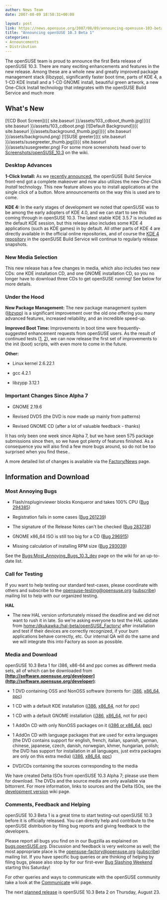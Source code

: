 ```yaml
---
author: News Team
date: 2007-08-09 18:50:31+00:00

layout: post
link: https://news.opensuse.org/2007/08/09/announcing-opensuse-103-beta-1/
title: "Announcing openSUSE 10.3 Beta 1"
categories:
- Announcements
- Distribution
---
```

The openSUSE team is proud to announce the first Beta release of openSUSE 10.3. There are many exciting enhancements and features in the new release. Among these are a whole new and greatly improved package management stack (libzypp), significantly faster boot time, parts of KDE 4, a 1-CD KDE Install and a 1-CD GNOME install, beautiful green artwork, a new One-Click Install technology that integrates with the openSUSE Build Service and much more


## What's New




[![CD Boot Screen]({{ site.baseurl }}/assets/103_cdboot_thumb.jpg)]({{ site.baseurl }}/assets/103_cdboot.png)  [![Default Background]({{ site.baseurl }}/assets/background_thumb.jpg)]({{ site.baseurl }}/assets/background.png) [![SUSE greeter]({{ site.baseurl }}/assets/susegreeter_thumb.jpg)]({{ site.baseurl }}/assets/susegreeter.png)
For some more screenshots head over to [Screenshots/openSUSE_10.3](http://en.opensuse.org/Screenshots/openSUSE_10.3) on the wiki.


### Desktop Advances


**1-Click Install:** As we [recently announced](https://news.opensuse.org/?p=102), the openSUSE Build Service front-end got a complete makeover and now also utilizes the new _One-Click Install_ technology. This new feature allows you to install applications at the single click of a button. More announcements on the way this is used are to come.

**KDE 4:** In the early stages of development we noted that openSUSE was to be among the early adopters of KDE 4.0, and we can start to see this coming through in openSUSE 10.3. The latest stable KDE 3.5.7 is included as the default KDE session, but this release also includes some KDE 4 applications (such as KDE games) in by default. All other parts of KDE 4 are directly available in the official online repositories, and of course the [KDE 4 repository](http://opensuse.org/KDE4) in the openSUSE Build Service will continue to regularly release snapshots.


### New Media Selection


This new release has a few changes in media, which also includes two new CDs: one KDE installation CD, and one GNOME installation CD, so you no longer have to download three CDs to get openSUSE running! See below for more details.

<!-- more -->


### Under the Hood


**New Package Management:** The new package management system ([libzypp](http://opensuse.org/Libzypp)) is a significant improvement over the old one offering you many advanced features, increased reliability, and an incredible speed-up.

**Improved Boot Time:** Improvements in boot time were frequently-suggested enhancement requests from openSUSE users. As the result of continued tests ([1](http://opensuse.org/Boottime), [2](http://opensuse.org)), we can now release the first set of improvements to the init (boot) scripts, with even more to come in the future.

**Other:**



	
  * Linux kernel 2.6.22.1

	
  * gcc 4.2.1

	
  * libzypp 3.12.1




### Important Changes Since Alpha 7





	
  * GNOME 2.19.6

	
  * Revised DVD5 (the DVD is now made up mainly from patterns)

	
  * Revised GNOME CD (after a lot of valuable feedback - thanks)


It has only been one week since Alpha 7, but we have seen 575 package submissions since then, so we have got plenty of features finished. As a consequence you will also find a few more bugs around, so do not be too surprised when you find these..

A more detailed list of changes is available via the [Factory/News](http://opensuse.org/Factory/News) page.


## Information and Download




### Most Annoying Bugs





	
  * Flash/nspluginviewer blocks Konqueror and takes 100% CPU ([Bug 294385](https://bugzilla.novell.com/show_bug.cgi?id=294385))

	
  * Registration fails in some cases ([Bug 261239](https://bugzilla.novell.com/show_bug.cgi?id=261239))

	
  * The signature of the Release Notes can't be checked ([Bug 283738](https://bugzilla.novell.com/show_bug.cgi?id=283738))

	
  * GNOME x86_64 ISO is still too big for a CD ([Bug 296915](https://bugzilla.novell.com/show_bug.cgi?id=296915))

	
  * Missing calculation of installing RPM size ([Bug 293039](https://bugzilla.novell.com/show_bug.cgi?id=293039))


See the [Bugs:Most_Annoying_Bugs_10.3_dev](http://en.opensuse.org/Bugs:Most_Annoying_Bugs_10.3_dev) page on the wiki for an up-to-date list.


### Call for Testing


If you want to help testing our standard test-cases, please coordinate with others and subscribe to the [opensuse-testing@opensuse.org](mailto:opensuse-testing@opensuse.org) ([subscribe](mailto:opensuse-testing+subscribe@opensuse.org)) mailing list to help with our organized testing.

**HAL**



	
  * The new HAL version unfortunately missed the deadline and we did not want to rush it in late. So we're asking everyone to test the HAL update from [home:/dkukawka:/hal-beta/openSUSE_Factory/](http://download.opensuse.org/repositories/home:/dkukawka:/hal-beta/openSUSE_Factory/) after installation and test if their devices are correctly recognized, if your  burn applications behave correctly, etc. Our internal QA will do the same and we will integrate this into Factory as soon as possible.




### Media and Download


openSUSE 10.3 Beta 1 for i386, x86-64 and ppc comes as different media sets, all of which can be downloaded from **[http://software.opensuse.org/developer](http://software.opensuse.org/developer)**:



	
  * 1 DVD containing OSS and NonOSS software (torrents for: [i386](http://download.opensuse.org/distribution/10.3-Beta1/iso/torrent/openSUSE-10.3-Beta1-DVD-i386.torrent), [x86_64](http://download.opensuse.org/distribution/10.3-Beta1/iso/torrent/openSUSE-10.3-Beta1-DVD-x86_64.torrent), [ppc](http://download.opensuse.org/distribution/10.3-Beta1/iso/torrent/openSUSE-10.3-Beta1-DVD-ppc.torrent))

	
  * 1 CD with a default KDE installation ([i386](http://download.opensuse.org/distribution/10.3-Beta1/iso/cd/openSUSE-10.3-Beta1-KDE-i386.iso), [x86_64](http://download.opensuse.org/distribution/10.3-Beta1/iso/cd/openSUSE-10.3-Beta1-KDE-x86_64.iso), not for ppc)

	
  * 1 CD with a default GNOME installation ([i386](http://download.opensuse.org/distribution/10.3-Beta1/iso/cd/openSUSE-10.3-Beta1-GNOME-i386.iso), [x86_64](http://download.opensuse.org/distribution/10.3-Beta1/iso/cd/openSUSE-10.3-Beta1-GNOME-x86_64.iso), not for ppc)

	
  * 1 AddOn CD with only NonOSS packages on it ([i386 or x86_64](http://download.opensuse.org/distribution/10.3-Beta1/iso/cd/openSUSE-10.3-Beta1-Addon-NonOSS-BiArch.iso), [ppc](http://download.opensuse.org/distribution/10.3-Beta1/iso/cd/openSUSE-10.3-Beta1-Addon-NonOSS-ppc.iso))

	
  * 1 AddOn CD with language packages that are used for extra languages (the DVD contains support for english, french, italian, spanish, german, chinese, japanese, czech, danish, norwegian, khmer, hungarian, polish; the DVD has support for installation in all languages, just extra packages are only on this extra media) ([i386](http://download.opensuse.org/distribution/10.3-Beta1/iso/cd/openSUSE-10.3-Beta1-Addon-Lang-i386.iso), [x86_64](http://download.opensuse.org/distribution/10.3-Beta1/iso/cd/openSUSE-10.3-Beta1-Addon-Lang-x86_64.iso), [ppc](http://download.opensuse.org/distribution/10.3-Beta1/iso/cd/openSUSE-10.3-Beta1-Addon-Lang-ppc.iso))

	
  * DVD/CDs containing the sources corresponding to the media


We have created Delta ISOs from openSUSE 10.3 Alpha 7; please use them for download. The DVDs and the source media are only available via bittorrent. For more information, links to sources and the Delta ISOs, see the [development version](http://opensuse.org/Development_Version) wiki page.


### Comments, Feedback and Helping


openSUSE 10.3 Beta 1 is a great time to start testing-out openSUSE 10.3 before it is officially released. You can directly help and contribute to the openSUSE distribution by filing bug reports and giving feedback to the developers.

Please report all bugs you find on in our Bugzilla as explained on [bugs.openSUSE.org](http://bugs.opensuse.org/). Discussion and feedback is very welcome as well; the most appropriate place is the [opensuse-factory@opensuse.org](mailto:opensuse-factory@opensuse.org) ([subscribe](mailto:opensuse-factory+subscribe@opensuse.org)) mailing list. If you have specific bug queries or are thinking of helping by filing bugs, please also stop by for our first-ever [Bug Slashing Weekend](http://en.opensuse.org/Bug_Slashing) starting this Saturday!

For other queries and ways to communicate with the openSUSE community take a look at the [Communicate](http://opensuse.org/Communicate) wiki page.

The next [planned release](http://en.opensuse.org/Roadmap/10.3) is openSUSE 10.3 Beta 2 on Thursday, August 23.	
